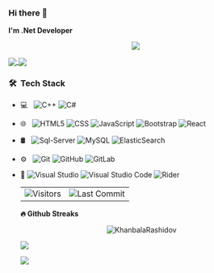 ### Hi there 👋
**I'm .Net Developer**

<p align='center'>
    <img src="https://gidigi.com/cdn/love.gif">
</p>

 <a href="https://github-readme-stats.vercel.app/api?username=KhanbalaRashidov&count_private=true&show_icons=true&theme=chartreuse-dark">
  <img align="center" src="https://github-readme-stats.vercel.app/api?username=KhanbalaRashidov&bg_color=30,e96443,904e95&title_color=fff&text_color=fff" />
</a>
<a href="https://github.com/m0rp43us">
  <img align="center" src="https://github-readme-stats.vercel.app/api/top-langs/?username=KhanbalaRashidov&bg_color=30,e96443,904e95&title_color=fff&text_color=fff" />
</a>

<h3> 🛠 &nbsp;Tech Stack</h3>

- 💻 &nbsp;
  ![C++](https://img.shields.io/badge/-C++-333333?style=flat&logo=C%2B%2B&logoColor=00599C)
  ![C#](https://img.shields.io/badge/c%23%20-%23239120.svg?style=flat&logo=c-sharp&locoColor=00599C")
- 🌐 &nbsp;
  ![HTML5](https://img.shields.io/badge/-HTML5-333333?style=flat&logo=HTML5)
  ![CSS](https://img.shields.io/badge/-CSS-333333?style=flat&logo=CSS3&logoColor=1572B6)
  ![JavaScript](https://img.shields.io/badge/-JavaScript-333333?style=flat&logo=javascript)
  ![Bootstrap](https://img.shields.io/badge/-Bootstrap-333333?style=flat&logo=bootstrap&logoColor=563D7C)
  ![React](https://img.shields.io/badge/-React-333333?style=flat&logo=react)
- 🛢 &nbsp;
  ![Sql-Server](https://img.shields.io/badge/-SQL%20Server-333333?style=flat&logo=microsoft-sql-server)
  ![MySQL](https://img.shields.io/badge/-MySQL-333333?style=flat&logo=mysql)
  ![ElasticSearch](https://img.shields.io/badge/-Elastic-333333?style=flat&logo=elasticsearch)
- ⚙️ &nbsp;
  ![Git](https://img.shields.io/badge/-Git-333333?style=flat&logo=git)
  ![GitHub](https://img.shields.io/badge/-GitHub-333333?style=flat&logo=github)
  ![GitLab](https://img.shields.io/badge/-GitLab-333333?style=flat&logo=gitlab)
- 🔧 ![Visual Studio](https://img.shields.io/badge/-Visual%20Studio-333333?style=flat&logo=visual-studio&logoColor=3D155F)
  ![Visual Studio Code](https://img.shields.io/badge/-Visual%20Studio%20Code-333333?style=flat&logo=visual-studio-code&logoColor=007ACC)
  ![Rider](https://img.shields.io/badge/-Rider-333333?style=flat&logo=php-storm&logoColor=007ACC)
  
  <table>
  <tr>
    <td ><img alt="Visitors" src="https://komarev.com/ghpvc/?username=KhanbalaRashidov&style=flat&labelColor=black&logo=github&label=PROFILE+VIEWS&color=29bf12"/></td>
    <td  ><img alt="Last Commit" src="https://img.shields.io/github/last-commit/KhanbalaRashidov/KhanbalaRashidov?logo=markdown&label=LAST+UPDATE&color=29bf12&style=flat">
</td>
  </tr>
</table>

  <b>🔥 Github Streaks</b>
<p align="center"><img src="https://github-readme-streak-stats.herokuapp.com/?user=KhanbalaRashidov&theme=black-ice&hide_border=true&stroke=0000&background=0D1117&ring=e05397&fire=e05397&currStreakLabel=e05397&bg_color=30,e96443,904e95&title_color=fff&text_color=fff" alt="KhanbalaRashidov" /></p>

![](./profile-3d-contrib/profile-green-animate.svg)


![](https://github.com/KhanbalaRashidov/KhanbalaRashidov/blob/output/github-contribution-grid-snake.svg)
 

<!--
**KhanbalaRashidov/KhanbalaRashidov** is a ✨ _special_ ✨ repository because its `README.md` (this file) appears on your GitHub profile.

Here are some ideas to get you started:

- 🔭 I’m currently working on ...
- 🌱 I’m currently learning ...
- 👯 I’m looking to collaborate on ...
- 🤔 I’m looking for help with ...
- 💬 Ask me about ...
- 📫 How to reach me: ...
- 😄 Pronouns: ...
- ⚡ Fun fact: ...
-->
